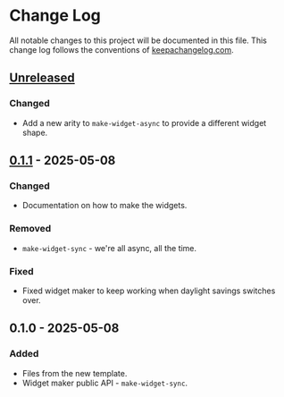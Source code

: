 # Change Log
All notable changes to this project will be documented in this file. This change log follows the conventions of [keepachangelog.com](http://keepachangelog.com/).

## [Unreleased]
### Changed
- Add a new arity to `make-widget-async` to provide a different widget shape.

## [0.1.1] - 2025-05-08
### Changed
- Documentation on how to make the widgets.

### Removed
- `make-widget-sync` - we're all async, all the time.

### Fixed
- Fixed widget maker to keep working when daylight savings switches over.

## 0.1.0 - 2025-05-08
### Added
- Files from the new template.
- Widget maker public API - `make-widget-sync`.

[Unreleased]: https://sourcehost.site/your-name/nmea-analyzer/compare/0.1.1...HEAD
[0.1.1]: https://sourcehost.site/your-name/nmea-analyzer/compare/0.1.0...0.1.1
